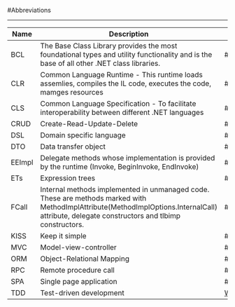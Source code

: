#Abbreviations

---

Name|Description|Tag|Link
--|--|--|--
BCL|The Base Class Library provides the most foundational types and utility functionality and is the base of all other .NET class libraries.|#Term/BCL|[Learn.MS](https://learn.microsoft.com/en-us/dotnet/standard/framework-libraries#base-class-library)
CLR|Common Language Runtime - This runtime loads assemlies, compiles the IL code, executes the code, mamges resources|#Term/CLR|[Learn.MS](https://learn.microsoft.com/en-us/dotnet/standard/clr)
CLS|Common Language Specification - To facilitate interoperability between different .NET languages|#Term/CLS|[Learn.MS](https://learn.microsoft.com/en-us/dotnet/standard/class-library-overview)
CRUD|Create-Read-Update-Delete|#Term/CRUD|
DSL|Domain specific language|#Term/DSL|
DTO|Data transfer object|#Term/DTO|
EEImpl|Delegate methods whose implementation is provided by the runtime (Invoke, BeginInvoke, EndInvoke)|#Term/EEImpl|
ETs|Expression trees|#Term/ETs|
FCall|Internal methods implemented in unmanaged code.<br>These are methods marked with MethodImplAttribute(MethodImplOptions.InternalCall) attribute, delegate constructors and tlbimp constructors.|#Term/FCall|
KISS|Keep it simple|#Term/KISS|
MVC|Model-view-controller|#Term/MVC|
ORM|Object-Relational Mapping|#Term/ORM|[Wiki](https://en.wikipedia.org/wiki/Object%E2%80%93relational_mapping)
RPC|Remote procedure call|#Term/RPC|
SPA|Single page application|#Term/SPA|
TDD|Test-driven development|[Wiki](https://en.wikipedia.org/wiki/Test-driven_development)